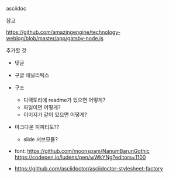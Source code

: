 asciidoc

참고

https://github.com/amazingengine/technology-weblog/blob/master/app/gatsby-node.js


추가할 것
- 댓글
- 구글 애널리틱스
- 구조
    - 디렉토리에 readme가 있으면 어떻게?
    - 파일이면 어떻게?
    - 이미지가 같이 있으면 어떻게?
- 마크다운 피피티도??
    - slide 서브모듈?

- font: https://github.com/moonspam/NanumBarunGothic
https://codepen.io/ludens/pen/wWkYNg?editors=1100

- https://github.com/asciidoctor/asciidoctor-stylesheet-factory